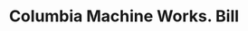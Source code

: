 ---
doi: 10.7916/D8795GPZ
date_other: '1900'
date_other_textual: 1900-1909
form: printed ephemera
genre:
- Invoices
name:
- Columbia Machine Works
object_in_context_url: https://biggert.cul.columbia.edu/items/view/ave_biggert_00849
subject_hierarchical_geographic:
- New York, New York, United States
subject_name:
- Columbia Machine Works
title: Columbia Machine Works. Bill
sort_title: Columbia Machine Works. Bill
call_number: ave_biggert_00849
coordinates:
- 40.69277777777778,-73.99027777777778
pid: ave_biggert_00849
identifiers: ave_biggert_00849
canvas_id: ldpd:396121
permalink: "/items/ave_biggert_00849/"
layout: iiif-image-page
---